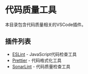# 代码质量工具

本目录包含代码质量相关的VSCode插件。

## 插件列表
- [ESLint](./eslint.md) - JavaScript代码检查工具
- [Prettier](./prettier.md) - 代码格式化工具
- [SonarLint](./sonarlint.md) - 代码质量检查工具 